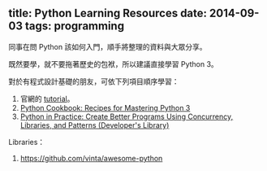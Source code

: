 title: Python Learning Resources
date: 2014-09-03
tags: programming
---

同事在問 Python 該如何入門，順手將整理的資料與大眾分享。

既然要學，就不要拖著歷史的包袱，所以建議直接學習 Python 3。

對於有程式設計基礎的朋友，可依下列項目順序學習：

<!-- more -->

1. 官網的 [tutorial](https://docs.python.org/3/tutorial/)。
2. [Python Cookbook: Recipes for Mastering Python 3](http://shop.oreilly.com/product/0636920027072.do)
3. [Python in Practice: Create Better Programs Using Concurrency, Libraries, and Patterns (Developer's Library)](http://www.amazon.com/Python-Practice-Concurrency-Libraries-Developers/dp/0321905636)

Libraries：

1. https://github.com/vinta/awesome-python
